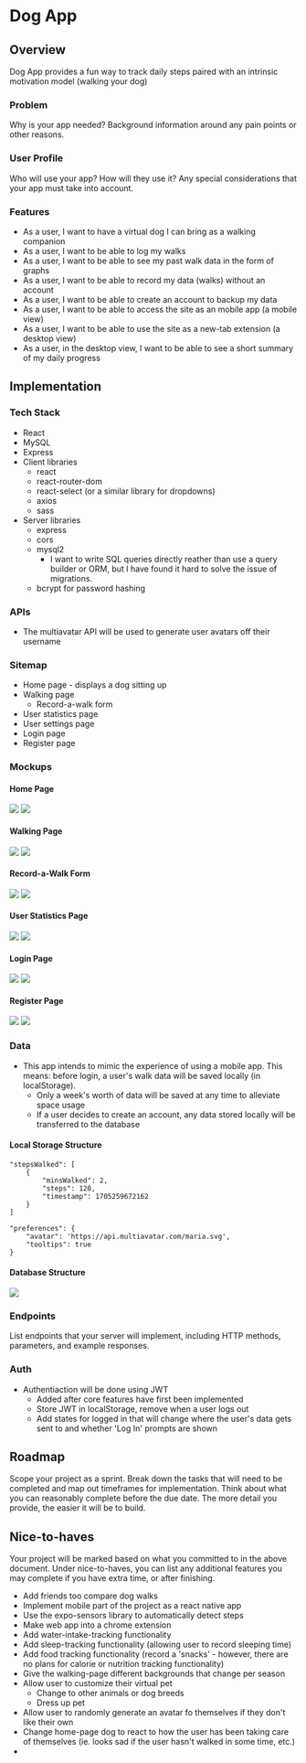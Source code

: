 # Dog App

## Overview

Dog App provides a fun way to track daily steps paired with an intrinsic motivation model (walking your dog)

### Problem

Why is your app needed? Background information around any pain points or other reasons.

### User Profile

Who will use your app? How will they use it? Any special considerations that your app must take into account.

### Features

- As a user, I want to have a virtual dog I can bring as a walking companion
- As a user, I want to be able to log my walks
- As a user, I want to be able to see my past walk data in the form of graphs
- As a user, I want to be able to record my data (walks) without an account
- As a user, I want to be able to create an account to backup my data
- As a user, I want to be able to access the site as an mobile app (a mobile view)
- As a user, I want to be able to use the site as a new-tab extension (a desktop view)
- As a user, in the desktop view, I want to be able to see a short summary of my daily progress

## Implementation

### Tech Stack

- React
- MySQL
- Express
- Client libraries
    - react
    - react-router-dom
    - react-select (or a similar library for dropdowns)
    - axios
    - sass
- Server libraries
    - express
    - cors
    - mysql2
        - I want to write SQL queries directly reather than use a query builder or ORM, but I have found it hard to solve the issue of migrations.
    - bcrypt for password hashing

### APIs

- The multiavatar API will be used to generate user avatars off their username

### Sitemap

- Home page - displays a dog sitting up
- Walking page
    - Record-a-walk form
- User statistics page
- User settings page
- Login page
- Register page

### Mockups

#### Home Page
![](./readme_images/home-mobile.png)
![](./readme_images/home-desktop.png)

#### Walking Page
![](./readme_images/walk-mobile.png)
![](./readme_images/walk-desktop.png)

#### Record-a-Walk Form
![](./readme_images/form-mobile.png)
![](./readme_images/form-desktop.png)

#### User Statistics Page
![](./readme_images/user-mobile.png)
![](./readme_images/user-desktop.png)

#### Login Page
![](./readme_images/login-mobile.png)
![](./readme_images/login-desktop.png)

#### Register Page
![](./readme_images/register-mobile.png)
![](./readme_images/register-desktop.png)

### Data

- This app intends to mimic the experience of using a mobile app. This means: before login, a user's walk data will be saved locally (in localStorage).
    - Only a week's worth of data will be saved at any time to alleviate space usage
    - If a user decides to create an account, any data stored locally will be transferred to the database

#### Local Storage Structure

```
"stepsWalked": [
    {
        "minsWalked": 2,
        "steps": 120,
        "timestamp": 1705259672162
    }
]
```

```
"preferences": {
    "avatar": 'https://api.multiavatar.com/maria.svg',
    "tooltips": true
}
```


#### Database Structure
![](./readme_images/database_structure.png)

### Endpoints

List endpoints that your server will implement, including HTTP methods, parameters, and example responses.

### Auth

- Authentiaction will be done using JWT
    - Added after core features have first been implemented
    - Store JWT in localStorage, remove when a user logs out
    - Add states for logged in that will change where the user's data gets sent to and whether 'Log In' prompts are shown

## Roadmap

Scope your project as a sprint. Break down the tasks that will need to be completed and map out timeframes for implementation. Think about what you can reasonably complete before the due date. The more detail you provide, the easier it will be to build.

## Nice-to-haves

Your project will be marked based on what you committed to in the above document. Under nice-to-haves, you can list any additional features you may complete if you have extra time, or after finishing.

- Add friends too compare dog walks
- Implement mobile part of the project as a react native app
- Use the expo-sensors library to automatically detect steps
- Make web app into a chrome extension
- Add water-intake-tracking functionality
- Add sleep-tracking functionality (allowing user to record sleeping time)
- Add food tracking functionality (record a 'snacks' - however, there are no plans for calorie or nutrition tracking functionality)
- Give the walking-page different backgrounds that change per season
- Allow user to customize their virtual pet
    - Change to other animals or dog breeds
    - Dress up pet
- Allow user to randomly generate an avatar fo themselves if they don't like their own
- Change home-page dog to react to how the user has been taking care of themselves (ie. looks sad if the user hasn't walked in some time, etc.)
- 